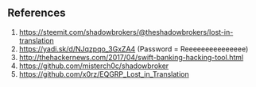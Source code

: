 ## References

1. https://steemit.com/shadowbrokers/@theshadowbrokers/lost-in-translation
2. https://yadi.sk/d/NJqzpqo_3GxZA4 (Password = Reeeeeeeeeeeeeee)
3. http://thehackernews.com/2017/04/swift-banking-hacking-tool.html
4. https://github.com/misterch0c/shadowbroker
5. https://github.com/x0rz/EQGRP_Lost_in_Translation